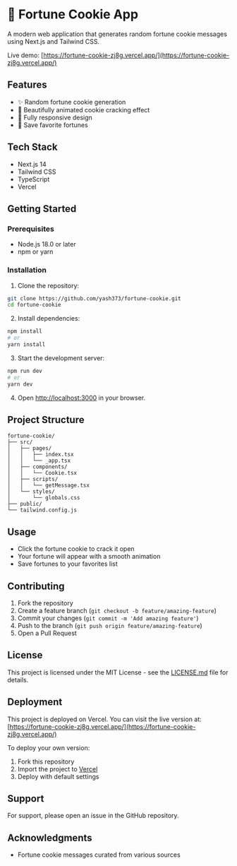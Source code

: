 # 🥠 Fortune Cookie App

A modern web application that generates random fortune cookie messages using Next.js and Tailwind CSS.

Live demo: [https://fortune-cookie-zj8g.vercel.app/](https://fortune-cookie-zj8g.vercel.app/)

## Features

- ✨ Random fortune cookie generation
- 🎨 Beautifully animated cookie cracking effect
- 📱 Fully responsive design
- 💾 Save favorite fortunes

## Tech Stack

- Next.js 14
- Tailwind CSS
- TypeScript
- Vercel

## Getting Started

### Prerequisites

- Node.js 18.0 or later
- npm or yarn

### Installation

1. Clone the repository:
```bash
git clone https://github.com/yash373/fortune-cookie.git
cd fortune-cookie
```

2. Install dependencies:
```bash
npm install
# or
yarn install
```

3. Start the development server:
```bash
npm run dev
# or
yarn dev
```

4. Open [http://localhost:3000](http://localhost:3000) in your browser.

## Project Structure

```
fortune-cookie/
├── src/
│   ├── pages/
│   │   ├── index.tsx
│   │   └── _app.tsx
│   ├── components/
│   │   └── Cookie.tsx
│   ├── scripts/
│   │   └── getMessage.tsx
│   └── styles/
│       └── globals.css
├── public/
└── tailwind.config.js
```

## Usage

- Click the fortune cookie to crack it open
- Your fortune will appear with a smooth animation
- Save fortunes to your favorites list

## Contributing

1. Fork the repository
2. Create a feature branch (`git checkout -b feature/amazing-feature`)
3. Commit your changes (`git commit -m 'Add amazing feature'`)
4. Push to the branch (`git push origin feature/amazing-feature`)
5. Open a Pull Request

## License

This project is licensed under the MIT License - see the [LICENSE.md](LICENSE.md) file for details.

## Deployment

This project is deployed on Vercel. You can visit the live version at:
[https://fortune-cookie-zj8g.vercel.app/](https://fortune-cookie-zj8g.vercel.app/)

To deploy your own version:
1. Fork this repository
2. Import the project to [Vercel](https://vercel.com/new)
3. Deploy with default settings

## Support

For support, please open an issue in the GitHub repository.

## Acknowledgments

- Fortune cookie messages curated from various sources
